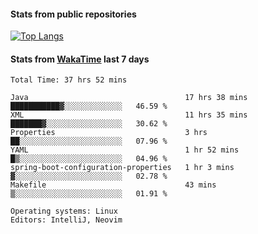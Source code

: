 #### Stats from public repositories

[![Top Langs](https://github-readme-stats.vercel.app/api/top-langs/?username=hyoghurt&layout=compact&exclude_repo=multiserver,docker_compose&langs_count=6)](https://github.com/anuraghazra/github-readme-stats)

#### Stats from [WakaTime](https://wakatime.com/@hyoghurt) last 7 days
<!--START_SECTION:waka-->

```text
Total Time: 37 hrs 52 mins

Java                                   17 hrs 38 mins  ███████████▓░░░░░░░░░░░░░   46.59 %
XML                                    11 hrs 35 mins  ███████▓░░░░░░░░░░░░░░░░░   30.62 %
Properties                             3 hrs           ██░░░░░░░░░░░░░░░░░░░░░░░   07.96 %
YAML                                   1 hr 52 mins    █▒░░░░░░░░░░░░░░░░░░░░░░░   04.96 %
spring-boot-configuration-properties   1 hr 3 mins     ▓░░░░░░░░░░░░░░░░░░░░░░░░   02.78 %
Makefile                               43 mins         ▒░░░░░░░░░░░░░░░░░░░░░░░░   01.91 %

Operating systems: Linux
Editors: IntelliJ, Neovim
```

<!--END_SECTION:waka-->
